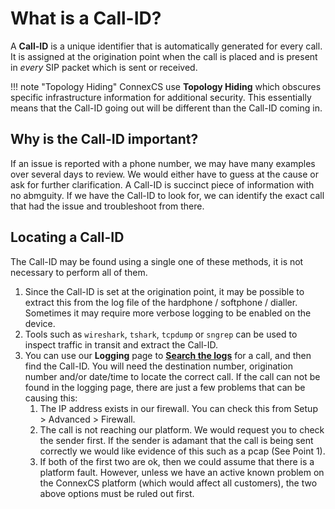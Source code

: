 
# What is a Call-ID?
A **Call-ID** is a unique identifier that is automatically generated for every call. It is assigned at the origination point when the call is placed and is present in *every* SIP packet which is sent or received. 

!!! note "Topology Hiding"
    ConnexCS use **Topology Hiding** which obscures specific infrastructure information for additional security. This essentially means that the Call-ID going out will be different than the Call-ID coming in.

## Why is the Call-ID important?
If an issue is reported with a phone number, we may have many examples over several days to review. We would either have to guess at the cause or ask for further clarification. A Call-ID is succinct piece of information with no abmguity. If we have the Call-ID to look for, we can identify the exact call that had the issue and troubleshoot from there. 

## Locating a Call-ID
The Call-ID may be found using a single one of these methods, it is not necessary to perform all of them. 

1. Since the Call-ID is set at the origination point, it may be possible to extract this from the log file of the hardphone / softphone / dialler. Sometimes it may require more verbose logging to be enabled on the device.
2. Tools such as `wireshark`, `tshark`, `tcpdump` or `sngrep` can be used to inspect traffic in transit and extract the Call-ID.
3. You can use our **Logging** page to [**Search the logs**](/logging/#searching-the-logs) for a call, and then find the Call-ID. You will need the destination number, origination number and/or date/time to locate the correct call. If the call can not be found in the logging page, there are just a few problems that can be causing this:
   1. The IP address exists in our firewall. You can check this from Setup > Advanced > Firewall.
   2. The call is not reaching our platform. We would request you to check the sender first. If the sender is adamant that the call is being sent correctly we would like evidence of this such as a pcap (See Point 1).
   3. If both of the first two are ok, then we could assume that there is a platform fault. However, unless we have an active known problem on the ConnexCS platform (which would affect all customers), the two above options must be ruled out first.
 

